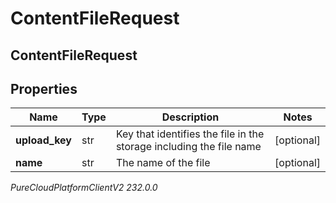 # ContentFileRequest

## ContentFileRequest

## Properties

|Name | Type | Description | Notes|
|------------ | ------------- | ------------- | -------------|
| **upload_key** | str | Key that identifies the file in the storage including the file name | [optional] |
| **name** | str | The name of the file | [optional] |



_PureCloudPlatformClientV2 232.0.0_
